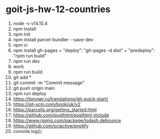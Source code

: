 # goit-js-hw-12-countries

1.  node -v v14.15.4
2.  npm install
3.  npm init
4.  npm install parcel-bundler --save-dev
5.  npm ci
6.  npm install gh-pages + "deploy": "gh-psges -d dist" + "predeploy": "npm run build"
7.  npm run dev
8.  work
9.  npm run build
10. git add \*
11. git commit -m "Commit message"
12. git push origin main
13. npm run deploy
14. https://tproger.ru/translations/git-quick-start/
15. https://git-scm.com/book/uk/v2
16. https://parceljs.org/getting_started.html
17. https://github.com/posthtml/posthtml-include
18. https://www.npmjs.com/package/lodash.debounce
19. https://github.com/sciactive/pnotify
20. console.log();
